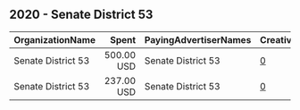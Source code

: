 ## 2020 - Senate District 53 
|OrganizationName|Spent|PayingAdvertiserNames|CreativeUrls|Impressions|Genders|AgeBrackets|CountryCodes|BillingAddresses|CandidateBallotInformation|
|:---|---:|:---|:---|---:|:---|:---|:---|:---|:---|
|Senate District 53|500.00 USD|Senate District 53|[0](https://www.snap.com/political-ads/asset/9abcbc50ac3ccfc416386b60a78a0f488811be8778dd9087a267cfca9939e66f?mediaType=jpeg)|87,485||18-30|united states|US||
|Senate District 53|237.00 USD|Senate District 53|[0](https://www.snap.com/political-ads/asset/ca863ae9f15f859e85b2aac4d051a285647d7051bb957962167e0fa0c243d983?mediaType=jpeg)|38,786||18-30|united states|US||
